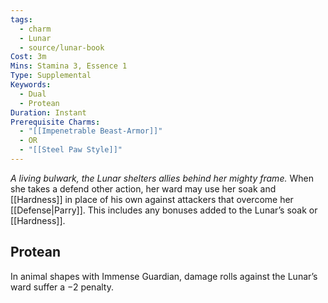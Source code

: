```yaml
---
tags:
  - charm
  - Lunar
  - source/lunar-book
Cost: 3m
Mins: Stamina 3, Essence 1
Type: Supplemental
Keywords:
  - Dual
  - Protean
Duration: Instant
Prerequisite Charms:
  - "[[Impenetrable Beast-Armor]]"
  - OR
  - "[[Steel Paw Style]]"
---
```

*A living bulwark, the Lunar shelters allies behind her mighty frame.*
When she takes a defend other action, her ward may use her soak and [[Hardness]] in place of his own against attackers that overcome her [[Defense|Parry]]. This includes any bonuses added to the Lunar’s soak or [[Hardness]]. 
## Protean 

In animal shapes with Immense Guardian, damage rolls against the Lunar’s ward suffer a −2 penalty.
